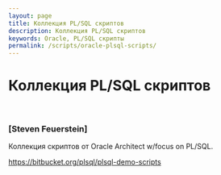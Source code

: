 ```yaml
---
layout: page
title: Коллекция PL/SQL скриптов
description: Коллекция PL/SQL скриптов
keywords: Oracle, PL/SQL скрипты
permalink: /scripts/oracle-plsql-scripts/
---
```


# Коллекция PL/SQL скриптов

<br/>

### [Steven Feuerstein]

Коллекция скриптов от Oracle Architect w/focus on PL/SQL.

https://bitbucket.org/plsql/plsql-demo-scripts
